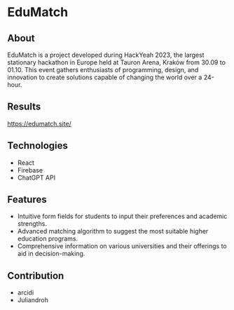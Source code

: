 # EduMatch

## About
EduMatch is a project developed during HackYeah 2023, the largest stationary hackathon in Europe held at Tauron Arena, Kraków from 30.09 to 01.10. This event gathers enthusiasts of programming, design, and innovation to create solutions capable of changing the world over a 24-hour.

## Results
https://edumatch.site/

## Technologies
- React
- Firebase
- ChatGPT API

## Features
- Intuitive form fields for students to input their preferences and academic strengths.
- Advanced matching algorithm to suggest the most suitable higher education programs.
- Comprehensive information on various universities and their offerings to aid in decision-making.

## Contribution
- arcidi
- Juliandroh
